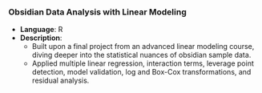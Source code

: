 ### Obsidian Data Analysis with Linear Modeling

- **Language**: R
- **Description**: 
    - Built upon a final project from an advanced linear modeling course, diving deeper into the statistical nuances of obsidian sample data.
    - Applied multiple linear regression, interaction terms, leverage point detection, model validation, log and Box-Cox transformations, and residual analysis.
